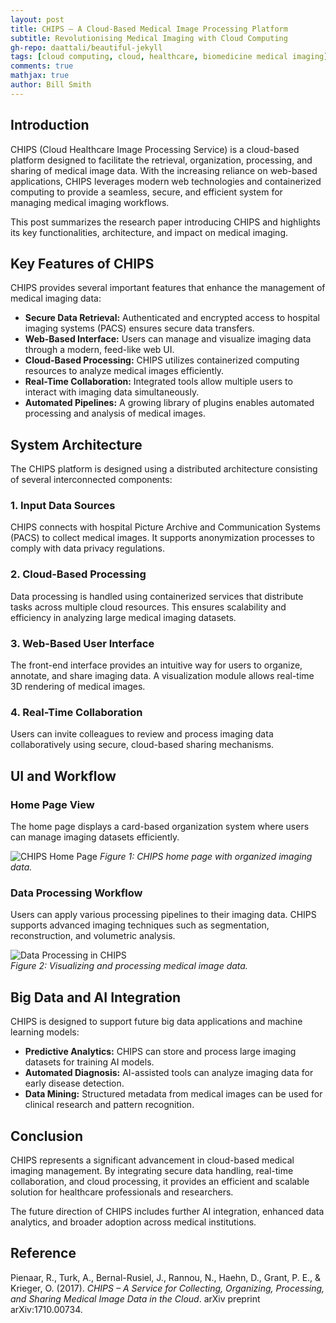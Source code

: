 ```yaml
---
layout: post
title: CHIPS – A Cloud-Based Medical Image Processing Platform
subtitle: Revolutionising Medical Imaging with Cloud Computing
gh-repo: daattali/beautiful-jekyll
tags: [cloud computing, cloud, healthcare, biomedicine medical imaging]
comments: true
mathjax: true
author: Bill Smith
---
```


## Introduction
CHIPS (Cloud Healthcare Image Processing Service) is a cloud-based platform designed to facilitate the retrieval, organization, processing, and sharing of medical image data. With the increasing reliance on web-based applications, CHIPS leverages modern web technologies and containerized computing to provide a seamless, secure, and efficient system for managing medical imaging workflows.

This post summarizes the research paper introducing CHIPS and highlights its key functionalities, architecture, and impact on medical imaging.

## Key Features of CHIPS
CHIPS provides several important features that enhance the management of medical imaging data:

- **Secure Data Retrieval:** Authenticated and encrypted access to hospital imaging systems (PACS) ensures secure data transfers.
- **Web-Based Interface:** Users can manage and visualize imaging data through a modern, feed-like web UI.
- **Cloud-Based Processing:** CHIPS utilizes containerized computing resources to analyze medical images efficiently.
- **Real-Time Collaboration:** Integrated tools allow multiple users to interact with imaging data simultaneously.
- **Automated Pipelines:** A growing library of plugins enables automated processing and analysis of medical images.

## System Architecture
The CHIPS platform is designed using a distributed architecture consisting of several interconnected components:

### 1. Input Data Sources
CHIPS connects with hospital Picture Archive and Communication Systems (PACS) to collect medical images. It supports anonymization processes to comply with data privacy regulations.

### 2. Cloud-Based Processing
Data processing is handled using containerized services that distribute tasks across multiple cloud resources. This ensures scalability and efficiency in analyzing large medical imaging datasets.

### 3. Web-Based User Interface
The front-end interface provides an intuitive way for users to organize, annotate, and share imaging data. A visualization module allows real-time 3D rendering of medical images.

### 4. Real-Time Collaboration
Users can invite colleagues to review and process imaging data collaboratively using secure, cloud-based sharing mechanisms.

## UI and Workflow
### Home Page View
The home page displays a card-based organization system where users can manage imaging datasets efficiently.

![CHIPS Home Page](pmonterde.github.io/images/home_page.png)
*Figure 1: CHIPS home page with organized imaging data.*

### Data Processing Workflow
Users can apply various processing pipelines to their imaging data. CHIPS supports advanced imaging techniques such as segmentation, reconstruction, and volumetric analysis.

![Data Processing in CHIPS](pmonterde.github.io/images/visual_data.png)  
*Figure 2: Visualizing and processing medical image data.*

## Big Data and AI Integration
CHIPS is designed to support future big data applications and machine learning models:

- **Predictive Analytics:** CHIPS can store and process large imaging datasets for training AI models.
- **Automated Diagnosis:** AI-assisted tools can analyze imaging data for early disease detection.
- **Data Mining:** Structured metadata from medical images can be used for clinical research and pattern recognition.

## Conclusion
CHIPS represents a significant advancement in cloud-based medical imaging management. By integrating secure data handling, real-time collaboration, and cloud processing, it provides an efficient and scalable solution for healthcare professionals and researchers.

The future direction of CHIPS includes further AI integration, enhanced data analytics, and broader adoption across medical institutions.

## Reference
Pienaar, R., Turk, A., Bernal-Rusiel, J., Rannou, N., Haehn, D., Grant, P. E., & Krieger, O. (2017). *CHIPS – A Service for Collecting, Organizing, Processing, and Sharing Medical Image Data in the Cloud*. arXiv preprint arXiv:1710.00734.

